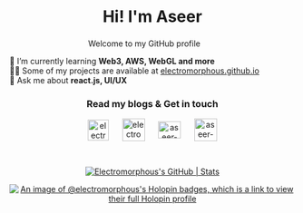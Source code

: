 <h1 align="center">Hi! I'm Aseer</h1>
<p align="center">Welcome to my GitHub profile &nbsp;  <img src="https://media.giphy.com/media/hvRJCLFzcasrR4ia7z/giphy.gif" width="17px"></p>

🌱 I’m currently learning **Web3, AWS, WebGL and more** <br/>
👨‍💻 Some of my projects are available at [electromorphous.github.io](https://electromorphous.github.io/) <br/>
💬 Ask me about **react.js, UI/UX**

<h3 align="center">Read my blogs & Get in touch</h3>
<p align="center">
<a href="https://electroblog.hashnode.dev" target="blank" style={margin-right:20px;}><img align="center" src="https://cdn.hashnode.com/res/hashnode/image/upload/v1611902473383/CDyAuTy75.png?auto=compress" alt="electromorphous" height="37" width="37" /></a> &nbsp;&nbsp;&nbsp;&nbsp;
<a href="https://dev.to/electromorphous" target="blank"><img align="center" src="https://d2fltix0v2e0sb.cloudfront.net/dev-black.png" alt="electromorphous" height="40" width="40" /></a> &nbsp;&nbsp;&nbsp;&nbsp;
<a href="https://linkedin.com/in/aseer-uz-zaman" target="blank"><img align="center" src="https://raw.githubusercontent.com/rahuldkjain/github-profile-readme-generator/master/src/images/icons/Social/linked-in-alt.svg" alt="aseer-uz-zaman" height="30" width="40" /></a> &nbsp;&nbsp;&nbsp;&nbsp;
<a href="https://electromorphous.github.io/" target="blank"><img align="center" src="https://www.freepnglogos.com/uploads/logo-website-png/logo-website-website-logo-png-transparent-background-background-15.png" alt="aseer-uz-zaman" height="40" width="40" /></a>
</p>

<br/>

<div align="center">

[![Electromorphous's GitHub | Stats](https://stats.quine.sh/Electromorphous/github?theme=dark)](https://quine.sh?utm_source=widgets&utm_campaign=Electromorphous)


[![An image of @electromorphous's Holopin badges, which is a link to view their full Holopin profile](https://holopin.me/electromorphous)](https://holopin.io/@electromorphous)

</div>
